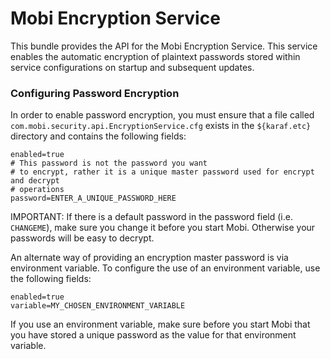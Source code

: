 # Mobi Encryption Service
This bundle provides the API for the Mobi Encryption Service. This service enables the automatic encryption of plaintext passwords stored within service configurations on startup and subsequent updates.

### Configuring Password Encryption

In order to enable password encryption, you must ensure that a file called `com.mobi.security.api.EncryptionService.cfg` exists in the `${karaf.etc}` directory and contains the following fields:

```
enabled=true
# This password is not the password you want 
# to encrypt, rather it is a unique master password used for encrypt and decrypt 
# operations 
password=ENTER_A_UNIQUE_PASSWORD_HERE 
```

IMPORTANT: If there is a default password in the password field (i.e. `CHANGEME`), make sure you change it before you start Mobi. Otherwise your passwords will be easy to decrypt.

An alternate way of providing an encryption master password is via environment variable. To configure the use of an environment variable, use the following fields:

```
enabled=true
variable=MY_CHOSEN_ENVIRONMENT_VARIABLE
```
If you use an environment variable, make sure before you start Mobi that you have stored a unique password as the value for that environment variable.